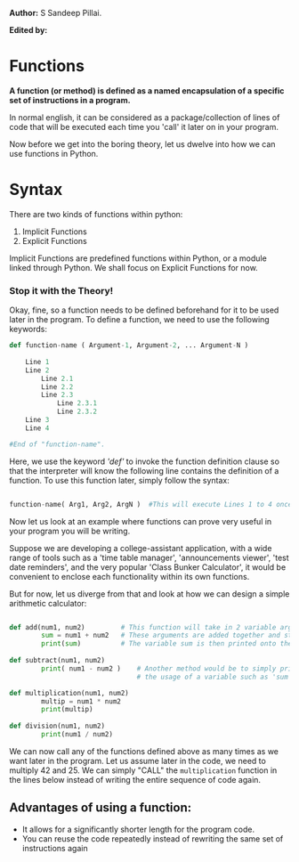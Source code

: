 **Author:** S Sandeep Pillai.

**Edited by:**


# Functions

**A function (or method) is defined as a named encapsulation of a specific set of instructions in a program.** 

In normal english, it can be considered as a package/collection of lines of code that will be executed each time you 'call' it later on in your program.

Now before we get into the boring theory, let us dwelve into how we can use functions in Python.

# Syntax

There are two kinds of functions within python: 
1) Implicit Functions
2) Explicit Functions

Implicit Functions are predefined functions within Python, or a module linked through Python. We shall focus on Explicit Functions 
for now.

### Stop it with the Theory! 

Okay, fine, so a function needs to be defined beforehand for it to be used later in the program. To define a function, we need
to use the following keywords:

```python
def function-name ( Argument-1, Argument-2, ... Argument-N )
    
    Line 1
    Line 2
        Line 2.1
        Line 2.2
        Line 2.3
            Line 2.3.1
            Line 2.3.2
    Line 3
    Line 4

#End of "function-name".
``` 
Here, we use the keyword *'def'* to invoke the function definition clause so that the interpreter will know the following line
contains the definition of a function. To use this function later, simply follow the syntax:

```python

function-name( Arg1, Arg2, ArgN )  #This will execute Lines 1 to 4 once.

```

Now let us look at an example where functions can prove very useful in your program you will be writing.

Suppose we are developing a college-assistant application, with a wide range of tools such as a 'time table manager', 'announcements viewer', 'test date reminders', and the very popular 'Class Bunker Calculator', it would be convenient to enclose each functionality within its own functions.


But for now, let us diverge from that and look at how we can design a simple arithmetic calculator:

```python

def add(num1, num2)         # This function will take in 2 variable arguments.
        sum = num1 + num2   # These arguments are added together and stored in the variable 'sum'.
        print(sum)          # The variable sum is then printed onto the console.
        
def subtract(num1, num2)
        print( num1 - num2 )    # Another method would be to simply print out the compount statement as shown, avoiding the 
                                # the usage of a variable such as 'sum', helping reduce memory usage.

def multiplication(num1, num2)
        multip = num1 * num2
        print(multip)
        
def division(num1, num2)
        print(num1 / num2)


```
We can now call any of the functions defined above as many times as we want later in the program. Let us assume later in the code, we need to multiply 42 and 25. We can simply "CALL" the `multiplication` function in the lines below instead of writing the entire sequence of code again.

## Advantages of using a function:

  * It allows for a significantly shorter length for the program code. 
  * You can reuse the code repeatedly instead of rewriting the same set of instructions again
